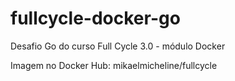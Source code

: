 # fullcycle-docker-go
Desafio Go do curso Full Cycle 3.0 - módulo Docker

Imagem no Docker Hub: mikaelmicheline/fullcycle